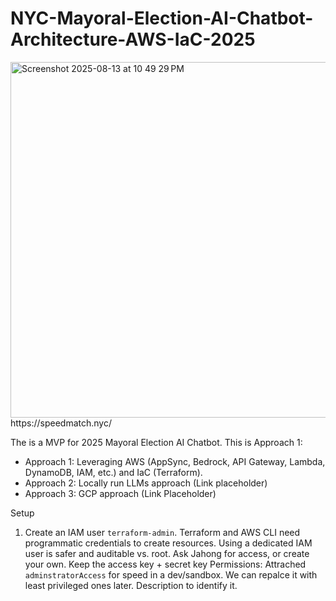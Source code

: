 # NYC-Mayoral-Election-AI-Chatbot-Architecture-AWS-IaC-2025
<img width="1008" height="569" alt="Screenshot 2025-08-13 at 10 49 29 PM" src="https://github.com/user-attachments/assets/f26494fd-4e62-4630-8e9e-03f68c5d9fd0" />
https://speedmatch.nyc/ 

The is a MVP for 2025 Mayoral Election AI Chatbot. This is Approach 1:
- Approach 1: Leveraging AWS (AppSync, Bedrock, API Gateway, Lambda, DynamoDB, IAM, etc.) and IaC (Terraform).
- Approach 2: Locally run LLMs approach (Link placeholder)
- Approach 3: GCP approach (Link Placeholder)

Setup
1. Create an IAM user `terraform-admin`.
   Terraform and AWS CLI need programmatic credentials to create resources. Using a dedicated IAM user is safer and auditable vs. root.
   Ask Jahong for access, or create your own. Keep the access key + secret key
   Permissions: Attrached `adminstratorAccess` for speed in a dev/sandbox. We can repalce it with least privileged ones later.
   Description to identify it.

